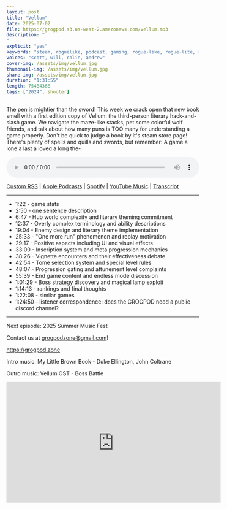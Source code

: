 ```yaml
---
layout: post
title: "Vellum"
date: 2025-07-02
file: https://grogpod.s3.us-west-2.amazonaws.com/vellum.mp3
description: "
"
explicit: "yes" 
keywords: "steam, roguelike, podcast, gaming, rogue-like, rogue-lite, roguelite, vellum, james joyce, library, hack and slash"
voices: "scott, will, colin, andrew"
cover-img: /assets/img/vellum.jpg
thumbnail-img: /assets/img/vellum.jpg
share-img: /assets/img/vellum.jpg
duration: "1:31:55"
length: 75484368   
tags: ["2024", shooter]
---
```


The pen is mightier than the sword! This week we crack open that new book smell with a first edition copy of Vellum: the third-person literary hack-and-slash game. We navigate the maze-like stacks, pet some colorful wolf friends, and talk about how many puns is TOO many for understanding a game properly. Don't be quick to judge a book by it's steam store page! There's plenty of spells and quills and swords, but remember: A game a lone a last a loved a long the-

<div class="container">
  <audio controls style="width: 100%;">
    <source src="https://grogpod.s3.us-west-2.amazonaws.com/vellum.mp3">
  </audio>
</div>

[Custom RSS](https://grogpod.zone/feed.xml) | [Apple Podcasts](https://podcasts.apple.com/us/podcast/vellum/id1650474911?i=1000715392460) | [Spotify](https://open.spotify.com/episode/3XD6pmAuD2b4k1xpxrmg11) | [YouTube Music](https://music.youtube.com/playlist?list=PL-ShOmyMvd4jYFChE6tgj0JYG8RKK4xe0) | [Transcript](https://github.com/ScottBurger/going_rogue_podcast/blob/master/docs/transcripts/vellum.txt)

---
* 1:22 - game stats
* 2:50 - one sentence description
* 6:47 - Hub world complexity and literary theming commitment
* 12:37 - Overly complex terminology and ability descriptions
* 19:04 - Enemy design and literary theme implementation
* 25:33 - "One more run" phenomenon and replay motivation
* 29:17 - Positive aspects including UI and visual effects
* 33:00 - Inscription system and meta progression mechanics
* 38:26 - Vignette encounters and their effectiveness debate
* 42:54 - Tome selection system and special level rules
* 48:07 - Progression gating and attunement level complaints
* 55:39 - End game content and endless mode discussion
* 1:01:29 - Boss strategy discovery and magical lamp exploit
* 1:14:13 - rankings and final thoughts
* 1:22:08 - similar games
* 1:24:50 - listener correspondence: does the GROGPOD need a public discord channel?
  
---

Next episode: 2025 Summer Music Fest

Contact us at grogpodzone@gmail.com!

https://grogpod.zone

Intro music: My Little Brown Book - Duke Ellington, John Coltrane

Outro music: Vellum OST - Boss Battle 


<div class="embed-responsive embed-responsive-16by9">
<iframe width="560" height="315" src="https://www.youtube.com/embed/_3rk8v2VCy4" title="YouTube video player" frameborder="0" allow="accelerometer; autoplay; clipboard-write; encrypted-media; gyroscope; picture-in-picture" allowfullscreen></iframe>
</div>

